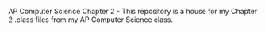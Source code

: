 AP Computer Science Chapter 2 - 
This repository is a house for my Chapter 2 .class files from my AP Computer Science class.
